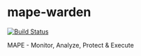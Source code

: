 # mape-warden
[![Build Status](https://travis-ci.org/rsetkus/mape-warden.svg?branch=master)](https://travis-ci.org/rsetkus/mape-warden)

MAPE - Monitor, Analyze, Protect &amp; Execute
